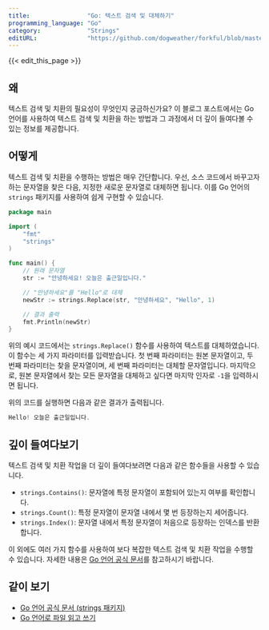 ```yaml
---
title:                "Go: 텍스트 검색 및 대체하기"
programming_language: "Go"
category:             "Strings"
editURL:              "https://github.com/dogweather/forkful/blob/master/content/ko/go/searching-and-replacing-text.md"
---
```


{{< edit_this_page >}}

## 왜

텍스트 검색 및 치환의 필요성이 무엇인지 궁금하신가요? 이 블로그 포스트에서는 Go 언어를 사용하여 텍스트 검색 및 치환을 하는 방법과 그 과정에서 더 깊이 들여다볼 수 있는 정보를 제공합니다.

## 어떻게

텍스트 검색 및 치환을 수행하는 방법은 매우 간단합니다. 우선, 소스 코드에서 바꾸고자 하는 문자열을 찾은 다음, 지정한 새로운 문자열로 대체하면 됩니다. 이를 Go 언어의 `strings` 패키지를 사용하여 쉽게 구현할 수 있습니다.

```Go
package main

import (
	"fmt"
	"strings"
)

func main() {
	// 원래 문자열
	str := "안녕하세요! 오늘은 출근일입니다."

	// "안녕하세요"를 "Hello"로 대체
	newStr := strings.Replace(str, "안녕하세요", "Hello", 1)

	// 결과 출력
	fmt.Println(newStr)
}
```

위의 예시 코드에서는 `strings.Replace()` 함수를 사용하여 텍스트를 대체하였습니다. 이 함수는 세 가지 파라미터를 입력받습니다. 첫 번째 파라미터는 원본 문자열이고, 두 번째 파라미터는 찾을 문자열이며, 세 번째 파라미터는 대체할 문자열입니다. 마지막으로, 원본 문자열에서 찾는 모든 문자열을 대체하고 싶다면 마지막 인자로 `-1`을 입력하시면 됩니다.

위의 코드를 실행하면 다음과 같은 결과가 출력됩니다.

```Go
Hello! 오늘은 출근일입니다.
```

## 깊이 들여다보기

텍스트 검색 및 치환 작업을 더 깊이 들여다보려면 다음과 같은 함수들을 사용할 수 있습니다.

- `strings.Contains()`: 문자열에 특정 문자열이 포함되어 있는지 여부를 확인합니다.
- `strings.Count()`: 특정 문자열이 문자열 내에서 몇 번 등장하는지 세어줍니다.
- `strings.Index()`: 문자열 내에서 특정 문자열이 처음으로 등장하는 인덱스를 반환합니다.

이 외에도 여러 가지 함수를 사용하여 보다 복잡한 텍스트 검색 및 치환 작업을 수행할 수 있습니다. 자세한 내용은 [Go 언어 공식 문서](https://golang.org/pkg/strings/)를 참고하시기 바랍니다.

## 같이 보기

- [Go 언어 공식 문서 (strings 패키지)](https://golang.org/pkg/strings/)
- [Go 언어로 파일 읽고 쓰기](https://medium.com/@ravinderpgupta/reading-file-in-golang-39ab81f85985)